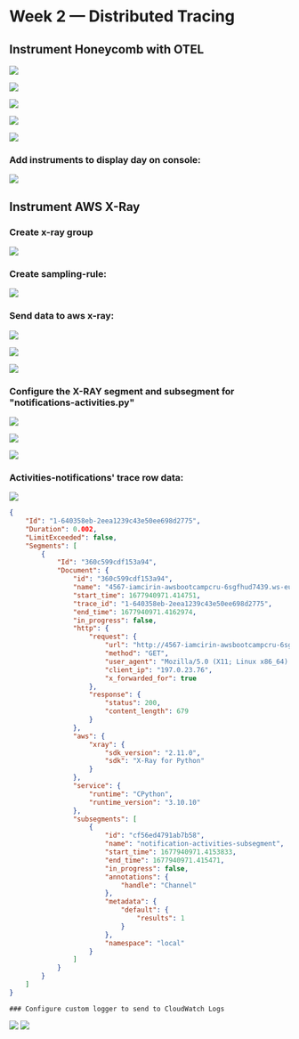 # Week 2 — Distributed Tracing

## Instrument Honeycomb with OTEL

![](assets/week2/query.png)

![](assets/week2/query2.png)

![](assets/week2/span.png)

![](assets/week2/traces0.png)

![](assets/week2/traces2.png)

### Add instruments to display day on console:

![](assets/week2/console.png)


## Instrument AWS X-Ray

### Create x-ray group

![](assets/week2/xray-create-group.png)

### Create sampling-rule:

![](assets/week2/xray-simpling-rule.png)

### Send data to aws x-ray:

![](assets/week2/xray-data.png)

![](assets/week2/xray-data2.png)

![](assets/week2/xray-data3.png)

### Configure the X-RAY segment and subsegment for "notifications-activities.py"


![](assets/week2/xray-notifications1.png)

![](assets/week2/xray-notifications2.png)

![](assets/week2/xray-notifications3.png)


### Activities-notifications' trace row data:

![](assets/week2/traces.png)


```json
{
    "Id": "1-640358eb-2eea1239c43e50ee698d2775",
    "Duration": 0.002,
    "LimitExceeded": false,
    "Segments": [
        {
            "Id": "360c599cdf153a94",
            "Document": {
                "id": "360c599cdf153a94",
                "name": "4567-iamcirin-awsbootcampcru-6sgfhud7439.ws-eu89.gitpod.io",
                "start_time": 1677940971.414751,
                "trace_id": "1-640358eb-2eea1239c43e50ee698d2775",
                "end_time": 1677940971.4162974,
                "in_progress": false,
                "http": {
                    "request": {
                        "url": "http://4567-iamcirin-awsbootcampcru-6sgfhud7439.ws-eu89.gitpod.io/api/activities/notifications",
                        "method": "GET",
                        "user_agent": "Mozilla/5.0 (X11; Linux x86_64) AppleWebKit/537.36 (KHTML, like Gecko) Chrome/110.0.0.0 Safari/537.36",
                        "client_ip": "197.0.23.76",
                        "x_forwarded_for": true
                    },
                    "response": {
                        "status": 200,
                        "content_length": 679
                    }
                },
                "aws": {
                    "xray": {
                        "sdk_version": "2.11.0",
                        "sdk": "X-Ray for Python"
                    }
                },
                "service": {
                    "runtime": "CPython",
                    "runtime_version": "3.10.10"
                },
                "subsegments": [
                    {
                        "id": "cf56ed4791ab7b58",
                        "name": "notification-activities-subsegment",
                        "start_time": 1677940971.4153833,
                        "end_time": 1677940971.415471,
                        "in_progress": false,
                        "annotations": {
                            "handle": "Channel"
                        },
                        "metadata": {
                            "default": {
                                "results": 1
                            }
                        },
                        "namespace": "local"
                    }
                ]
            }
        }
    ]
}

```

	### Configure custom logger to send to CloudWatch Logs

![](assets/week2/cloudwatch1.png)
![](assets/week2/cloudwatch2.png)

